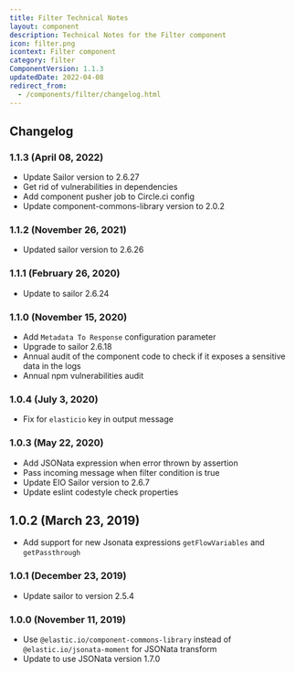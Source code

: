 ```yaml
---
title: Filter Technical Notes
layout: component
description: Technical Notes for the Filter component
icon: filter.png
icontext: Filter component
category: filter
ComponentVersion: 1.1.3
updatedDate: 2022-04-08
redirect_from:
  - /components/filter/changelog.html
---
```


## Changelog

### 1.1.3 (April 08, 2022)

* Update Sailor version to 2.6.27
* Get rid of vulnerabilities in dependencies
* Add component pusher job to Circle.ci config
* Update component-commons-library version to 2.0.2

### 1.1.2 (November 26, 2021)

* Updated sailor version to 2.6.26

### 1.1.1 (February 26, 2020)

* Update to sailor 2.6.24

### 1.1.0 (November 15, 2020)

* Add `Metadata To Response` configuration parameter
* Upgrade to sailor 2.6.18
* Annual audit of the component code to check if it exposes a sensitive data in the logs
* Annual npm vulnerabilities audit

### 1.0.4 (July 3, 2020)

* Fix for `elasticio` key in output message

### 1.0.3 (May 22, 2020)

* Add JSONata expression when error thrown by assertion
* Pass incoming message when filter condition is true
* Update EIO Sailor version to 2.6.7
* Update eslint codestyle check properties

## 1.0.2 (March 23, 2019)

* Add support for new Jsonata expressions `getFlowVariables` and `getPassthrough`

### 1.0.1 (December 23, 2019)

* Update sailor to version 2.5.4

### 1.0.0 (November 11, 2019)

* Use `@elastic.io/component-commons-library` instead of `@elastic.io/jsonata-moment` for JSONata transform
* Update to use JSONata version 1.7.0
